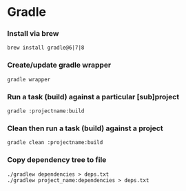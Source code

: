 # Gradle

### Install via brew
```shell
brew install gradle@6|7|8
```

### Create/update gradle wrapper
```shell
gradle wrapper
```

### Run a task (build) against a particular [sub]project
```shell
gradle :projectname:build
```

### Clean then run a task (build) against a project
```shell
gradle clean :projectname:build
```

### Copy dependency tree to file
```shell
./gradlew dependencies > deps.txt
./gradlew project_name:dependencies > deps.txt
```
